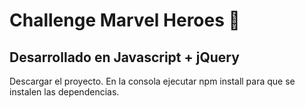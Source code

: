 # Challenge Marvel Heroes 🎯

## Desarrollado en Javascript + jQuery

Descargar el proyecto. En la consola ejecutar npm install para que se instalen las dependencias.
